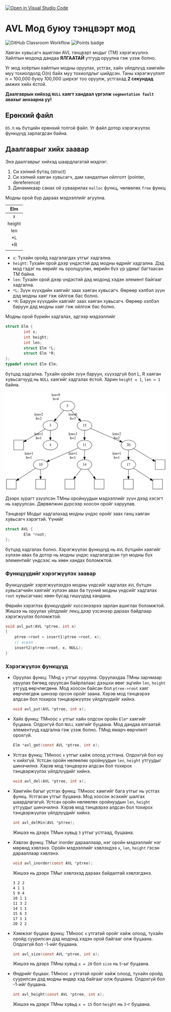 [![Open in Visual Studio Code](https://classroom.github.com/assets/open-in-vscode-c66648af7eb3fe8bc4f294546bfd86ef473780cde1dea487d3c4ff354943c9ae.svg)](https://classroom.github.com/online_ide?assignment_repo_id=9538238&assignment_repo_type=AssignmentRepo)
# AVL Мод буюу тэнцвэрт мод
![GitHub Classroom Workflow](../../workflows/GitHub%20Classroom%20Workflow/badge.svg?branch=main) ![Points badge](../../blob/badges/.github/badges/points.svg)

Хаяган хувьсагч ашиглан AVL тэнцвэрт модыг (ТМ) хэрэгжүүлнэ. Хайлтын модонд дандаа **ЯЛГААТАЙ** утгууд оруулна гэж үзэж болно.

Уг мод хоёртын хайлтын модны оруулах, устгах, хайх үйлдлүүд хамгийн муу тохиолдолд O(n) байх муу тохиолдлыг шийдсэн. Таны хэрэгжүүлэлт n = 100,000 буюу 100,000 ширхэг тоо оруулж, устгахад **2 секундад** амжих хийх ёстой.

**Даалгаврын хийхэд `NULL` хаягт хандвал үргэлж `segmentation fault` авахыг анхаарна уу!**

## Ерөнхий файл
`DS.h` нь бүтцийн ерөнхий толгой файл. Уг файл дотор хэрэгжүүлэх функцүүд зарлагдсан байна.

## Даалгаврыг хийх заавар

Энэ даалгаврыг хийхэд шаардлагатай мэдлэг:
  1. Си хэлний бүтэц (struct)
  2. Си хэлний хаяган хувьсагч, дам хандалтын ойлголт (pointer, dereference)
  3. Динамикаар санах ой хуваарилах `malloc` функц, чөлөөлөх `free` функц
  
Модны орой бүр дараах мэдээллийг агуулна.

| Elm    |
|:------:|
| x      |
| height |
| len    |
| *L     |
| *R     |
|        |

  * `x`: Тухайн оройд хадгалагдах утгыг хадгална.
  * `height`: Тухайн орой дээр үндэстэй дэд модны өдрийг хадгална. Дэд мод гэдэг нь өөрийг нь оролцуулан, өөрийн бүх үр удмыг багтаасан ТМ байна.
  * `len`: Тухайн орой дээр үндэстэй дэд модонд хэдэн элемент байгааг хадгална. 
  * `*L`: Зүүн хүүхдийн хаягийг заах хаяган хувьсагч. Өөрөөр хэлбэл зүүн дэд модны хаяг гэж ойлгож бас болно.
  * `*R`: Баруун хүүхдийн хаягийг заах хаяган хувьсагч. Өөрөөр хэлбэл баруун дэд модны хаяг гэж ойлгож бас болно.

Модны орой бүрийн хадгалах, эдгээр мэдээллийг 
```C
struct Elm {
        int x;
        int height;
        int len;
        struct Elm *L;
        struct Elm *R;
};
typedef struct Elm Elm;
```
бүтцэд хадгална. Тухайн оройн зүүн баруун, хүүхэдгүй бол L, R хаяган хувьсагчууд нь `NULL` хаягийг хадгалах ёстой. Харин `height = 1`, `len = 1` байна.

![AVL Тэнцвэрт Мод](assets/tree.svg)

Дээрх зурагт үзүүлсэн ТМны оройнуудын мэдээллийг зүүн дээд хэсэгт нь харуулсан. Дөрвөлжин дүрсээр хоосон оройг харуулав.

Тэнцвэрт Модыг хадгалахад модны үндэс оройг заах ганц хаяган хувьсагч хэрэгтэй. Үүнийг 
```C
struct AVL {
        Elm *root;
};
```
бүтцэд хадгалах болно. Хэрэгжүүлэх функцүүд нь `AVL` бүтцийн хаягийг хүлээн авах ба дотор нь модны үндэс хадгалагдсан тул модны бүх элементийг үндсээс нь хөөн хандах боломжтой.

### Функцүүдийг хэрэгжүүлэх заавар
Функцүүдийг хэрэгжүүлэхдээ модны үндсийг хадгалах `AVL` бүтцэн хувьсагчийн хаягийг хүлээн авах ба түүний модны үндсийг хадгалах `root` хувьсагчаас хөөн бусад гишүүдэд хандана.

Өөрийн хэрэглэх функцүүдийг хүссэнээрээ зарлан ашиглах боломжтой. Жишээ нь оруулах үйлдлийг лекц дээр үзсэнээр дараах байдлаар хэрэгжүүлэх боломжтой.
```C
void avl_put(AVL *ptree, int x)
{
    ptree->root = insert1(ptree->root, x);
    // эсвэл
    insert2(ptree->root, x, NULL);
}
```

### Хэрэгжүүлэх функцүүд

  * Оруулах функц: ТМнд `x` утгыг оруулна. Оруулахдаа ТМны зарчмаар оруулах бөгөөд оруулсан байрлалаас дээшхи өвөг эцгийн `len`, `height` утгууд өөрчлөгдөнө. Мод хоосон байсан бол `ptree->root` хаяг өөрчлөгдөж шинээр орсон оройг заана. Хэрэв мод тэнцвэрээ алдсан бол тохирох тэнцвэржүүлэх үйлдлүүдийг хийнэ.
    ```C
    void avl_put(AVL *ptree, int x);
    ```

  * Хайх функц: ТМноос `x` утгыг хайн олдсон оройн `Elm*` хаягийг буцаана. Олдохгүй бол `NULL` хаягийг буцаана. Мод дандаа ялгаатай элементүүд хадгална гэж үзэж болно. ТМнд ямарч өөрчлөлт орохгүй.
    ```C
    Elm *avl_get(const AVL *ptree, int x);
    ```
    
  * Устгах функц: ТМноос `x` утгыг хайж олоод устгана. Олдохгүй бол юу ч хийхгүй. Устсан оройн нөлөөлөх оройнуудын `len`, `height` утгуудыг шинэчилнэ. Хэрэв мод тэнцвэрээ алдсан бол тохирох тэнцвэржүүлэх үйлдлүүдийг хийнэ.
    ```C
    void avl_del(AVL *ptree, int x);
    ```
    
  * Хамгийн багыг устгах функц: ТМноос хамгийг бага утгыг нь устгах функц. Устгасан утгыг буцаана. Мод хоосон эсэхийг шалгах шаардлагагүй. Устсан оройн нөлөөлөх оройнуудын `len`, `height` утгуудыг шинэчилнэ. Хэрэв мод тэнцвэрээ алдсан бол тохирох тэнцвэржүүлэх үйлдлүүдийг хийнэ.
    ```C
    int avl_delMin(AVL *ptree);
    ```
    Жишээ нь дээрх ТМын хувьд `3` утгыг устгаад, буцаана.

  * Хэвлэх функц: ТМыг inorder дарааллаар, нэг оройн мэдээллийг нэг мөрөнд хэвлэнэ. Оройн мэдээллийг хэвлэхдээ `x`, `len`, `height` гэсэн дарааллаар хэвлэнэ.
    ```C
    void avl_inorder(const AVL *ptree);
    ```
    Жишээ нь дээрх ТМыг хэвлэхэд дараах байдалтай хэвлэгдэнэ.
    ```
    3 2 2
    4 1 1
    5 9 4
    10 1 1
    11 3 2
    14 1 1
    15 6 3
    17 1 1
    20 2 2
    ```
  * Хэмжээг буцаах функц: ТМноос `x` утгатай оройг хайж олоод, тухайн оройд суурилсан дэд модонд хэдэн орой байгааг олж буцаана. Олдохгүй бол -1-ийг буцаана.
    ```C
    int avl_size(const AVL *ptree, int x);
    ```
    Жишээ нь дээрх ТМны хувьд `x = 20` бол `size` нь `5`-ыг буцаана.
    
  * Өндрийг буцаах: ТМноос `x` утгатай оройг хайж олоод, тухайн оройд суурилсан дэд модны өндөр хэд байгааг олж буцаана. Олдохгүй бол -1-ийг буцаана.
    ```C
    int avl_height(const AVL *ptree, int x);
    ```
    Жишээ нь дээрх ТМны хувьд `x = 15` бол `height` нь `3`-г буцаана.
